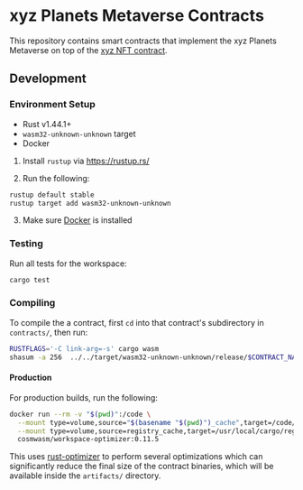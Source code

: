 # xyz Planets Metaverse Contracts

This repository contains smart contracts that implement the xyz Planets Metaverse on top of the [xyz NFT contract](https://github.com/collectxyz/collectxyz-nft-contract).

## Development

### Environment Setup

- Rust v1.44.1+
- `wasm32-unknown-unknown` target
- Docker

1. Install `rustup` via https://rustup.rs/

2. Run the following:

```sh
rustup default stable
rustup target add wasm32-unknown-unknown
```

3. Make sure [Docker](https://www.docker.com/) is installed

### Testing

Run all tests for the workspace:

```sh
cargo test
```

### Compiling

To compile the a contract, first `cd` into that contract's subdirectory in `contracts/`, then run:

```sh
RUSTFLAGS='-C link-arg=-s' cargo wasm
shasum -a 256  ../../target/wasm32-unknown-unknown/release/$CONTRACT_NAME.wasm
```

#### Production

For production builds, run the following:

```sh
docker run --rm -v "$(pwd)":/code \
  --mount type=volume,source="$(basename "$(pwd)")_cache",target=/code/target \
  --mount type=volume,source=registry_cache,target=/usr/local/cargo/registry \
  cosmwasm/workspace-optimizer:0.11.5
```

This uses [rust-optimizer](https://github.com/cosmwasm/rust-optimizer) to perform several optimizations which can significantly reduce the final size of the contract binaries, which will be available inside the `artifacts/` directory.

